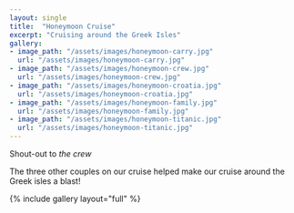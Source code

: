 ```yaml
---
layout: single
title:  "Honeymoon Cruise"
excerpt: "Cruising around the Greek Isles"
gallery:
- image_path: "/assets/images/honeymoon-carry.jpg"
  url: "/assets/images/honeymoon-carry.jpg"
- image_path: "/assets/images/honeymoon-crew.jpg"
  url: "/assets/images/honeymoon-crew.jpg"
- image_path: "/assets/images/honeymoon-croatia.jpg"
  url: "/assets/images/honeymoon-croatia.jpg"
- image_path: "/assets/images/honeymoon-family.jpg"
  url: "/assets/images/honeymoon-family.jpg"
- image_path: "/assets/images/honeymoon-titanic.jpg"
  url: "/assets/images/honeymoon-titanic.jpg"
---
```

Shout-out to *the crew*

The three other couples on our cruise helped make our cruise around the Greek isles a blast!

{% include gallery layout="full" %}
